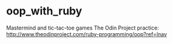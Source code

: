 # oop_with_ruby
Mastermind and tic-tac-toe games
The Odin Project practice: http://www.theodinproject.com/ruby-programming/oop?ref=lnav
